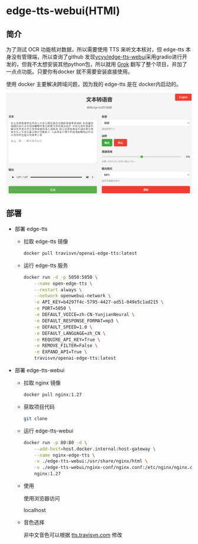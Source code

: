 # edge-tts-webui(HTMl)
## 简介
为了测试 OCR 功能核对数据，所以需要使用 TTS 来听文本核对，但 edge-tts 本身没有管理端，所以查询了github 发现[ycyy/edge-tts-webui](https://github.com/ycyy/edge-tts-webui)采用gradio进行开发的，但我不太想安装其他python包，所以就用 [Grok](https://grok.com/) 翻写了整个项目，并加了一点点功能。只要你有docker 就不需要安装直接使用。

使用 docker 主要解决跨域问题，因为我的 edge-tts 是在 docker内启动的。

![](./pic/edge-tts-webui.png)

## 部署
- 部署 edge-tts
    - 拉取 edge-tts 镜像 

        ```bash
        docker pull travisvn/openai-edge-tts:latest
        ```
    - 运行 edge-tts 服务 

        ```bash
        docker run -d -p 5050:5050 \
            --name open-edge-tts \
            --restart always \
            --network openwebui-network \
            -e API_KEY=b4297f4c-5795-4427-ad51-049e5c1ad215 \
            -e PORT=5050 \
            -e DEFAULT_VOICE=zh-CN-YunjianNeural \
            -e DEFAULT_RESPONSE_FORMAT=mp3 \
            -e DEFAULT_SPEED=1.0 \
            -e DEFAULT_LANGUAGE=zh_CN \
            -e REQUIRE_API_KEY=True \
            -e REMOVE_FILTER=False \
            -e EXPAND_API=True \
            travisvn/openai-edge-tts:latest
        ```
- 部署 edge-tts-webui
    - 拉取 nginx 镜像
        
        ```bash
        docker pull nginx:1.27
        ```
    - 获取项目代码

        ```bash
        git clone 
        ```        
    - 运行 edge-tts-webui

        ```bash
        docker run -p 80:80 -d \
            --add-host=host.docker.internal:host-gateway \
            --name nginx-edge-tts \
            -v ./edge-tts-webui:/usr/share/nginx/html \
            -v ./edge-tts-webui/nginx-conf/nginx.conf:/etc/nginx/nginx.conf  \
            nginx:1.27
        ```
    - 使用

        使用浏览器访问

        localhost
    - 音色选择

        非中文音色可以根据 [tts.travisvn.com](tts.travisvn.com) 修改  